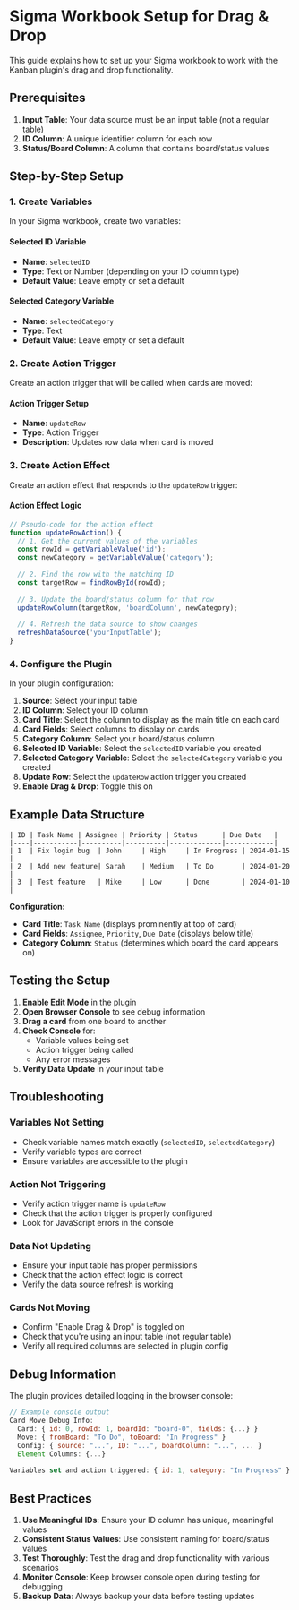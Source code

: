 # Sigma Workbook Setup for Drag & Drop

This guide explains how to set up your Sigma workbook to work with the Kanban plugin's drag and drop functionality.

## Prerequisites

1. **Input Table**: Your data source must be an input table (not a regular table)
2. **ID Column**: A unique identifier column for each row
3. **Status/Board Column**: A column that contains board/status values

## Step-by-Step Setup

### 1. Create Variables

In your Sigma workbook, create two variables:

#### Selected ID Variable
- **Name**: `selectedID`
- **Type**: Text or Number (depending on your ID column type)
- **Default Value**: Leave empty or set a default

#### Selected Category Variable  
- **Name**: `selectedCategory`
- **Type**: Text
- **Default Value**: Leave empty or set a default

### 2. Create Action Trigger

Create an action trigger that will be called when cards are moved:

#### Action Trigger Setup
- **Name**: `updateRow`
- **Type**: Action Trigger
- **Description**: Updates row data when card is moved

### 3. Create Action Effect

Create an action effect that responds to the `updateRow` trigger:

#### Action Effect Logic
```javascript
// Pseudo-code for the action effect
function updateRowAction() {
  // 1. Get the current values of the variables
  const rowId = getVariableValue('id');
  const newCategory = getVariableValue('category');
  
  // 2. Find the row with the matching ID
  const targetRow = findRowById(rowId);
  
  // 3. Update the board/status column for that row
  updateRowColumn(targetRow, 'boardColumn', newCategory);
  
  // 4. Refresh the data source to show changes
  refreshDataSource('yourInputTable');
}
```

### 4. Configure the Plugin

In your plugin configuration:

1. **Source**: Select your input table
2. **ID Column**: Select your ID column
3. **Card Title**: Select the column to display as the main title on each card
4. **Card Fields**: Select columns to display on cards
5. **Category Column**: Select your board/status column
6. **Selected ID Variable**: Select the `selectedID` variable you created
7. **Selected Category Variable**: Select the `selectedCategory` variable you created
8. **Update Row**: Select the `updateRow` action trigger you created
9. **Enable Drag & Drop**: Toggle this on

## Example Data Structure

```
| ID | Task Name | Assignee | Priority | Status      | Due Date   |
|----|-----------|----------|----------|-------------|------------|
| 1  | Fix login bug  | John     | High     | In Progress | 2024-01-15 |
| 2  | Add new feature| Sarah    | Medium   | To Do       | 2024-01-20 |
| 3  | Test feature   | Mike     | Low      | Done        | 2024-01-10 |
```

**Configuration:**
- **Card Title**: `Task Name` (displays prominently at top of card)
- **Card Fields**: `Assignee`, `Priority`, `Due Date` (displays below title)
- **Category Column**: `Status` (determines which board the card appears on)

## Testing the Setup

1. **Enable Edit Mode** in the plugin
2. **Open Browser Console** to see debug information
3. **Drag a card** from one board to another
4. **Check Console** for:
   - Variable values being set
   - Action trigger being called
   - Any error messages
5. **Verify Data Update** in your input table

## Troubleshooting

### Variables Not Setting
- Check variable names match exactly (`selectedID`, `selectedCategory`)
- Verify variable types are correct
- Ensure variables are accessible to the plugin

### Action Not Triggering
- Verify action trigger name is `updateRow`
- Check that the action trigger is properly configured
- Look for JavaScript errors in the console

### Data Not Updating
- Ensure your input table has proper permissions
- Check that the action effect logic is correct
- Verify the data source refresh is working

### Cards Not Moving
- Confirm "Enable Drag & Drop" is toggled on
- Check that you're using an input table (not regular table)
- Verify all required columns are selected in plugin config

## Debug Information

The plugin provides detailed logging in the browser console:

```javascript
// Example console output
Card Move Debug Info:
  Card: { id: 0, rowId: 1, boardId: "board-0", fields: {...} }
  Move: { fromBoard: "To Do", toBoard: "In Progress" }
  Config: { source: "...", ID: "...", boardColumn: "...", ... }
  Element Columns: {...}
  
Variables set and action triggered: { id: 1, category: "In Progress" }
```

## Best Practices

1. **Use Meaningful IDs**: Ensure your ID column has unique, meaningful values
2. **Consistent Status Values**: Use consistent naming for board/status values
3. **Test Thoroughly**: Test the drag and drop functionality with various scenarios
4. **Monitor Console**: Keep browser console open during testing for debugging
5. **Backup Data**: Always backup your data before testing updates 